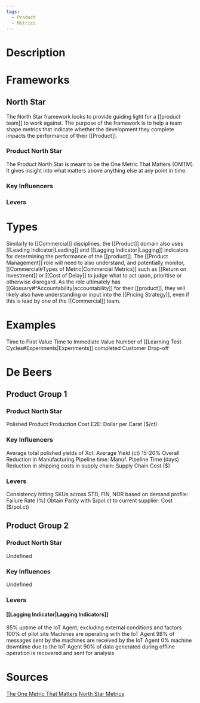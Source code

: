 ```yaml
---
tags:
  - Product
  - Metrics
---
```

# Description
# Frameworks
## North Star
The North Star framework looks to provide guiding light for a [[product team]] to work against. The purpose of the framework is to help a team shape metrics that indicate whether the development they complete impacts the performance of their [[Product]]. 
### Product North Star
The Product North Star is meant to be the One Metric That Matters (OMTM). It gives insight into what matters above anything else at any point in time. 
### Key Influencers
### Levers

# Types
Similarly to [[Commercial]] disciplines, the [[Product]] domain also uses [[Leading Indicator|Leading]] and [[Lagging Indicator|Lagging]] indicators for determining the performance of the [[product]]. The [[Product Management]] role  will need to also understand, and potentially monitor, [[Commercial#Types of Metric|Commercial Metrics]] such as [[Return on Investment]] or [[Cost of Delay]] to judge what to act upon, prioritise or otherwise disregard. As the role ultimately has [[Glossary#^Accountability|accountability]] for their [[product]], they will likely also have understanding or input into the [[Pricing Strategy]], even if this is lead by one of the [[Commercial]] team.
# Examples
Time to First Value
Time to Immediate Value
Number of [[Learning Test Cycles#Experiments|Experiments]] completed
Customer Drop-off

# De Beers
## Product Group 1
### Product North Star
Polished Product Production Cost E2E: Dollar per Carat ($/ct)
### Key Influencers
Average total polished yields of Xct: Average Yield (ct)
15-20% Overall Reduction in Manufacturing Pipeline time: Manuf. Pipeline Time (days)
Reduction in shipping costs in supply chain: Supply Chain Cost ($)
### Levers
Consistency hitting SKUs across STD, FIN, NOR based on demand profile: Failure Rate (%)
Obtain Parity with \$/pol.ct to current supplier: Cost (\$/pol.ct)
## Product Group 2
### Product North Star
Undefined
### Key Influences
Undefined
### Levers
#### [[Lagging Indicator|Lagging Indicators]]
85% uptime of the IoT Agent, excluding external conditions and factors
100% of pilot site Machines are operating with the IoT Agent
98% of messages sent by the machines are received by the IoT Agent
0% machine downtime due to the IoT Agent
90% of data generated during offline operation is recovered and sent for analysis
# Sources
[The One Metric That Matters](https://growwithward.com/one-metric-that-matter/)
[North Star Metrics](https://growwithward.com/north-star-metric/)